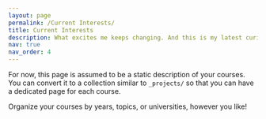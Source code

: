 ```yaml
---
layout: page
permalink: /Current Interests/
title: Current Interests
description: What excites me keeps changing. And this is my latest curiosity .
nav: true
nav_order: 4
---
```



For now, this page is assumed to be a static description of your courses. You can convert it to a collection similar to `_projects/` so that you can have a dedicated page for each course.

Organize your courses by years, topics, or universities, however you like!
